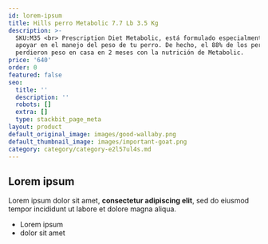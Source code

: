 ```yaml
---
id: lorem-ipsum
title: Hills perro Metabolic 7.7 Lb 3.5 Kg
description: >-
  SKU:M35 <br> Prescription Diet Metabolic, está formulado especialmente para
  apoyar en el manejo del peso de tu perro. De hecho, el 88% de los perros
  perdieron peso en casa en 2 meses con la nutrición de Metabolic.
price: '640'
order: 0
featured: false
seo:
  title: ''
  description: ''
  robots: []
  extra: []
  type: stackbit_page_meta
layout: product
default_original_image: images/good-wallaby.png
default_thumbnail_image: images/important-goat.png
category: category/category-e2l57ul4s.md
---
```

## Lorem ipsum

Lorem ipsum dolor sit amet, **consectetur adipiscing elit**, sed do eiusmod tempor incididunt ut labore et dolore magna aliqua.

- Lorem ipsum
- dolor sit amet